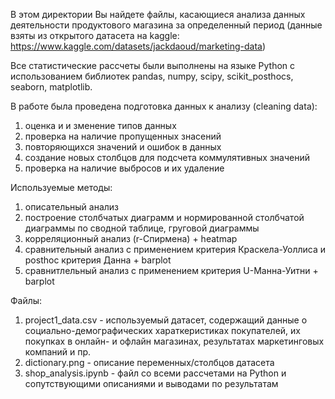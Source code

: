 В этом директории Вы найдете файлы, касающиеся анализа данных деятельности продуктового магазина за определенный период (данные взяты из открытого датасета на kaggle: https://www.kaggle.com/datasets/jackdaoud/marketing-data)

Все статистические рассчеты были выполнены на языке Python с использованием библиотек pandas, numpy, scipy, scikit_posthocs, seaborn, matplotlib.

В работе была проведена подготовка данных к анализу (cleaning data):

1. оценка и и зменение типов данных
2. проверка на наличие пропущенных знасений
3. повторяющихся значений и ошибок в данных
4. создание новых столбцов для подсчета коммулятивных значений
5. проверка на наличие выбросов и их удаление

Используемые методы:
1. описательный анализ
2. построение столбчатых диаграмм и нормированной столбчатой диаграммы по сводной таблице, груговой диаграммы
3. корреляционный анализ (r-Спирмена) + heatmap
4. сравнительный анализ с применением критерия Краскела-Уоллиса и posthoc критерия Данна + barplot
5. сравнитлельный анализ с применением критерия U-Манна-Уитни + barplot

Файлы:
1. project1_data.csv - используемый датасет, содержащий данные о социально-демографических хараткеристиках покупателей, их покупках в онлайн- и офлайн магазинах, результатах маркетинговых компаний и пр.
2. dictionary.png - описание переменных/столбцов датасета
3. shop_analysis.ipynb - файл со всеми рассчетами на Python и сопутствующими описаниями и выводами по результатам
